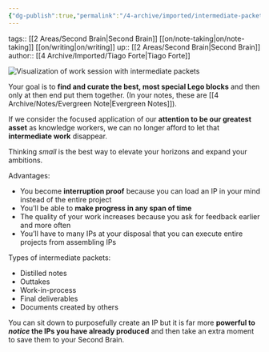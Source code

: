 ```yaml
---
{"dg-publish":true,"permalink":"/4-archive/imported/intermediate-packets/","dgPassFrontmatter":true}
---
```


tags:: [[2 Areas/Second Brain\|Second Brain]] [[on/note-taking\|on/note-taking]] [[on/writing\|on/writing]] 
up:: [[2 Areas/Second Brain\|Second Brain]]
author:: [[4 Archive/Imported/Tiago Forte\|Tiago Forte]]

![Visualization of work session with intermediate packets](https://i0.wp.com/fortelabs.com/wp-content/uploads/2018/05/168-175.001.jpeg)

Your goal is to **find and curate the best, most special Lego blocks** and then only at then end put them together. (In your notes, these are [[4 Archive/Notes/Evergreen Note\|Evergreen Notes]]).

If we consider the focused application of our **attention to be our greatest asset** as knowledge workers, we can no longer afford to let that **intermediate work** disappear.

Thinking *small* is the best way to elevate your horizons and expand your ambitions.

Advantages:
- You become **interruption proof** because you can load an IP in your mind instead of the entire project
- You’ll be able to **make progress in any span of time**
- The quality of your work increases because you ask for feedback earlier and more often
- You’ll have to many IPs at your disposal that you can execute entire projects from assembling IPs

Types of intermediate packets:
- Distilled notes
- Outtakes
- Work-in-process
- Final deliverables
- Documents created by others

You can sit down to purposefully create an IP but it is far more **powerful to *notice* the IPs you have already produced** and then take an extra moment to save them to your Second Brain.